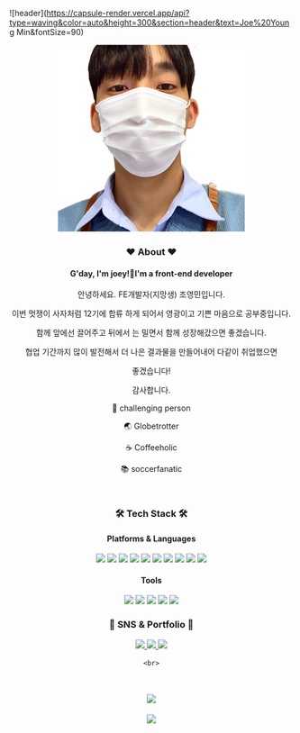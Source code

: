 ![header](https://capsule-render.vercel.app/api?type=waving&color=auto&height=300&section=header&text=Joe%20Young Min&fontSize=90)

<div align="center">
<img src="./assets/md/image.png" alt="조영민">
<br />
<h3>❤️ About ❤️</h3>
<h4> G'day, I'm joey!👋I'm a <span>front-end developer</span></h4>
<div align="center">
<p>안녕하세요. FE개발자(지망생) 조영민입니다.</p>
<p>이번 멋쟁이 사자처럼 12기에 합류 하게 되어서 영광이고 기쁜 마음으로 공부중입니다.</p>
<p>함께 앞에선 끌어주고 뒤에서 는 밀면서 함께 성장해갔으면 좋겠습니다.</p>
<p>협업 기간까지 많이 발전해서 더 나은 결과물을 만들어내어 다같이 취업했으면 <p>좋겠습니다!</p>
<p>감사합니다.</p>
</div>
<p>🥛 challenging person</p>
<p>🌏 Globetrotter</p>
<p>☕ Coffeeholic</p>
<p>📚 soccerfanatic</p>
</div>
<br />

<h3 align="center"><b>🛠 Tech Stack 🛠</b></h3>
 
 <div align="center">
  <h4 align="center"><b>Platforms & Languages</b></h4>
    <img src="https://img.shields.io/badge/HTML5-E34F26?style=flat&logo=HTML5&logoColor=white" />
    <img src="https://img.shields.io/badge/CSS3-1572B6?style=flat&logo=CSS3&logoColor=white" />
    <img src="https://img.shields.io/badge/JavaScript-F7DF1E?style=flat&logo=JavaScript&logoColor=white" />
    <img src="https://img.shields.io/badge/TypeScript-3178C6?style=flat&logo=TypeScript&logoColor=white" />
    <img src="https://img.shields.io/badge/jQuery-0769AD?style=flat&logo=jQuery&logoColor=white" />
  <img src="https://img.shields.io/badge/react-61DAFB?style=flat&logo=react&logoColor=black" />
  <img src="https://img.shields.io/badge/Redux-764ABC?style=flat&logo=Redux&logoColor=white" />
 <img src="https://img.shields.io/badge/MobX-FF9955?style=flat&logo=MobX&logoColor=white" />
<img src="https://img.shields.io/badge/styledcomponents-DB7093?style=flat&logo=styled-components&logoColor=white" />
  <img src="https://img.shields.io/badge/Sass-CC6699?style=flat&logo=Sass&logoColor=white" />
</div>
<div align=center>
    <h4> Tools </h4>
</div>
<div align=center>
    <img src="https://img.shields.io/badge/Visual%20Studio%20Code-007ACC?style=flat&logo=VisualStudioCode&logoColor=white" />
    <img src="https://img.shields.io/badge/GitHub-181717?style=flat&logo=GitHub&logoColor=white" />
    <img src="https://img.shields.io/badge/git-F05032?style=flat&logo=git&logoColor=white" />
    <img src="https://img.shields.io/badge/Adobe XD-FF61F6?style=flat&logo=AdobeXD&logoColor=white" />
    <img src="https://img.shields.io/badge/Figma-F24E1E?style=flat&logo=Figma&logoColor=white" />
</div>
<div align=center>
    <h3>🎨 SNS & Portfolio 🎨</h3>
</div>
<div align=center>
    <a href="#!">
        <img src="https://img.shields.io/badge/Portfolio-FF3633?style=flat&logo=Micro.blog&logoColor=white" />
    </a>
    <a href="https://https://velog.io/@joeyoungmin">
        <img src="https://img.shields.io/badge/Blog-FF9800?style=flat&logo=Blogger&logoColor=white" />
    </a>
    <a href="mailto:quswmf45@naver.com">
        <img src="https://img.shields.io/badge/Mail-30B980?style=flat&logo=Gmail&logoColor=white" />
    </a>
    
    <br>
</div>
<div align=center>
    <br><br>
<img src="https://github-readme-stats.vercel.app/api/top-langs/?username=joeyoungmin&layout=compact"> <br><br>
<img src="https://github-readme-stats.vercel.app/api?username=joeyoungmin&show_icons=true">




</div>